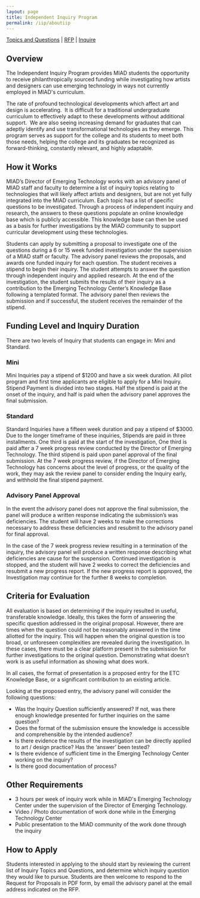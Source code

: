 ```yaml
---
layout: page
title: Independent Inquiry Program
permalink: /iip/aboutiip
---
```


[Topics and Questions](iiptopics.md) | [RFP](iiprfp.md) | [Inquire](mailto:bendembroski@miad.edu)

## Overview

The Independent Inquiry Program provides MIAD students the opportunity to receive philanthropically sourced funding while investigating how artists and designers can use emerging technology in ways not currently employed in MIAD's curriculum.  

The rate of profound technological developments which affect art and design is accelerating.  It is difficult for a traditional undergraduate curriculum to effectively adapt to these developments without additional support.  We are also seeing increasing demand for graduates that can adeptly identify and use transformational technologies as they emerge. This program serves as support for the college and its students to meet both those needs, helping the college and its graduates be recognized as forward-thinking, constantly relevant, and highly adaptable.


## How it Works

MIAD’s Director of Emerging Technology works with an advisory panel of MIAD staff and faculty to determine a list of inquiry topics relating to technologies that will likely affect artists and designers, but are not yet fully integrated into the MIAD curriculum.  Each topic has a list of specific questions to be investigated.  Through a process of independent inquiry and research, the answers to these questions populate an online knowledge base which is publicly accessible.  This knowledge base can then be used as a basis for further investigations by the MIAD community to support curricular development using these technologies.  

Students can apply by submitting a proposal to investigate one of the questions during a 6 or 15 week funded investigation under the supervision of a MIAD staff or faculty.  The advisory panel reviews the proposals, and awards one funded inquiry for each question.  The student receives a stipend to begin their inquiry. The student  attempts to answer the question through independent inquiry and applied research.  At the end of the investigation, the student submits the results of their inquiry as a contribution to the Emerging Technology Center’s Knowledge Base following a templated format.  The advisory panel then reviews the submission and if successful, the student receives the remainder of the stipend.

## Funding Level and Inquiry Duration

There are two levels of Inquiry that students can engage in: Mini and Standard.

### Mini
Mini Inquiries pay a stipend of $1200 and have a six week duration.  All pilot program and first time applicants are eligible to apply for a Mini Inquiry.  Stipend Payment is divided into two stages. Half the stipend is paid at the onset of the inquiry, and half is paid when the advisory panel approves the final submission.

### Standard
Standard Inquiries have a fifteen week duration and pay a stipend of $3000.  Due to the longer timeframe of these inquiries, Stipends are paid in three installments. One third is paid at the start of the investigation,  One third is paid after a 7 week progress review conducted by the Director of Emerging Technology.  The third stipend is paid upon panel approval of the final submission.  At the 7 week progress review, if the Director of Emerging Technology has concerns about the level of progress, or the quality of the work, they may ask the review panel to consider ending the Inquiry early, and withhold the final stipend payment.

### Advisory Panel Approval
In the event the advisory panel does not approve the final submission, the panel will produce a written response indicating the submission’s was deficiencies.  The student will have 2 weeks to make the corrections necessary to address these deficiencies and resubmit to the advisory panel for final approval.

In the case of the 7 week progress review resulting in a termination of the inquiry, the advisory panel will produce a written response describing what deficiencies are cause for the suspension. Continued investigation is stopped, and the student will have 2 weeks to correct the deficiencies and resubmit a new progress report.  If the new progress report is approved, the Investigation may continue for the further 8 weeks to completion.

## Criteria for Evaluation
All evaluation is based on determining if the inquiry resulted in useful, transferable knowledge.  Ideally, this takes the form of answering the specific question addressed in the original proposal.  However, there are times when the question could not be reasonably answered in the time allotted for the inquiry.  This will happen when the original question is too broad, or unforeseen complexities are revealed during the investigation.  In these cases, there must be a clear platform present in the submission for further investigations to the original question.  Demonstrating what doesn’t work is as useful information as showing what does work.

In all cases, the format of presentation is a proposed entry for the ETC Knowledge Base, or a significant contribution to an existing article.

Looking at the proposed entry, the advisory panel will consider the following questions:

- Was the Inquiry Question sufficiently answered? If not, was there enough knowledge presented for further inquiries on the same question?
- Does the format of the submission ensure the knowledge is accessible and comprehensible by the intended audience?
- Is there evidence the results of the investigation can be directly applied to art / design practice? Has the ‘answer’ been tested?
- Is there evidence of sufficient time in the Emerging Technology Center working on the inquiry?
- Is there good documentation of process?

## Other Requirements
- 3 hours per week of inquiry work while in MIAD's Emerging Technology Center under the supervision of the Director of Emerging Technology.
- Video / Photo documentation of work done while in the Emerging Technology Center
- Public presentation to the MIAD community of the work done through the inquiry

## How to Apply
Students interested in applying to the should start by reviewing the current list of Inquiry Topics and Questions, and determine which inquiry question they would like to pursue.  Students are then welcome to respond to the Request for Proposals in PDF form, by email the advisory panel at the email address indicated on the RFP.
